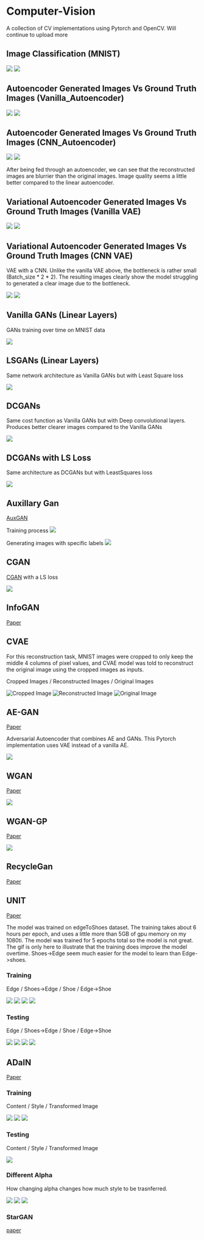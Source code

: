 # Computer-Vision

A collection of CV implementations using Pytorch and OpenCV. Will continue to upload more 

## Image Classification (MNIST)

![](MNIST/prediction.png)
![](MNIST/confusion_matrix.png)

## Autoencoder Generated Images Vs Ground Truth Images (Vanilla_Autoencoder)

![](Linear_Autoencoder/Linear_Autoencoder.png)
![](Ground_Truth.png)

## Autoencoder Generated Images Vs Ground Truth Images (CNN_Autoencoder)

![](AutoEncoder_Generated.png)
![](Ground_Truth.png)

After being fed through an autoencoder, we can see that the reconstructed images are blurrier than the original images. Image quality seems a little better compared to the linear autoencoder.

## Variational Autoencoder Generated Images Vs Ground Truth Images (Vanilla VAE)

![](Vanilla_VAE/Vanilla_VAE_Generated.png)
![](Ground_Truth.png)

## Variational Autoencoder Generated Images Vs Ground Truth Images (CNN VAE)

VAE with a CNN. Unlike the vanilla VAE above, the bottleneck is rather small (Batch_size * 2 * 2). The resulting images clearly show the model struggling to generated a clear image due to the bottleneck. 

![](CNN_VAE/cnn_vae_generated.png)
![](Ground_Truth.png)

## Vanilla GANs (Linear Layers)

GANs training over time on MNIST data

![](Vanilla_GANs.gif)

## LSGANs (Linear Layers)

Same network architecture as Vanilla GANs but with Least Square loss

![](LS_GANs/ls_GANs.gif)

## DCGANs

Same cost function as Vanilla GANs but with Deep convolutional layers. Produces better clearer images compared to the Vanilla GANs

![](DC-GANs/movie.gif)

## DCGANs with LS Loss

Same architecture as DCGANs but with LeastSquares loss 

![](LS_DCGANs/ls-dcgan.gif)
## Auxillary Gan

[AuxGAN](https://arxiv.org/abs/1610.09585)

Training process 
![](AuxGan/gif/movie.gif)

Generating images with specific labels
![](AuxGan/gif/movie2.gif)

## CGAN

[CGAN](https://arxiv.org/abs/1411.1784) with a LS loss

![](CGAN/movie.gif)


## InfoGAN 

[Paper](https://arxiv.org/abs/1606.03657)

## CVAE 

For this reconstruction task, MNIST images were cropped to only keep the middle 4 columns of pixel values, and CVAE model was told to reconstruct the original image using the cropped images as inputs. 

Cropped Images / Reconstructed Images / Original Images

![Cropped Image](CVAE/cropped_image.png) ![Reconstructed Image](CVAE/output_image.png) ![Original Image](CVAE/original_image.png)

## AE-GAN 

[Paper](https://arxiv.org/pdf/1511.05644.pdf)

Adversarial Autoencoder that combines AE and GANs. This Pytorch implementation uses VAE instead of a vanilla AE. 

![](AEGAN/movie.gif)

## WGAN

[Paper](https://arxiv.org/pdf/1701.07875.pdf)

![](WGAN/movie.gif)

## WGAN-GP

[Paper](https://arxiv.org/pdf/1704.00028.pdf)

![](wgan_gp/movie.gif)

## RecycleGan

[Paper](https://arxiv.org/pdf/1808.05174.pdf)

## UNIT

[Paper](https://arxiv.org/pdf/1703.00848.pdf)

The model was trained on edgeToShoes dataset. The training takes about 6 hours per epoch, and uses a little more than 5GB of gpu memory on my 1080ti. The model was trained for 5 epochs total so the model is not great. The gif is only here to illustrate that the training does improve the model overtime. Shoes->Edge seem much easier for the model to learn than Edge->shoes. 

### Training
Edge / Shoes->Edge / Shoe / Edge->Shoe

![](UNIT/train_images/input.gif)
![](UNIT/train_images/x2_1_recon_image.gif)
![](UNIT/train_images/target.gif)
![](UNIT/train_images/x1_2_recon_image.gif)

### Testing
Edge / Shoes->Edge / Shoe / Edge->Shoe

![](UNIT/test_images/input.gif)
![](UNIT/test_images/x2_1_recon.gif)
![](UNIT/test_images/target.gif)
![](UNIT/test_images/x1_2_recon.gif)

## ADaIN

[Paper](https://arxiv.org/pdf/1703.06868.pdf)

### Training

Content / Style / Transformed Image

![](ADaIN/img/Training/content_image_.gif)
![](ADaIN/img/Training/style_image_.gif)
![](ADaIN/img/Training/transformed_image_.gif)

### Testing

Content / Style / Transformed Image

![](ADaIN/Validation/transformed_image_.gif)

### Different Alpha

How changing alpha changes how much style to be trasnferred. 

![](ADaIN/img/DiffAlpha/content_image_.gif)
![](ADaIN/img/DiffAlpha/style_image_.gif)
![](ADaIN/img/DiffAlpha/transformed_image_.gif)


### StarGAN

[paper](https://arxiv.org/pdf/1711.09020.pdf)


